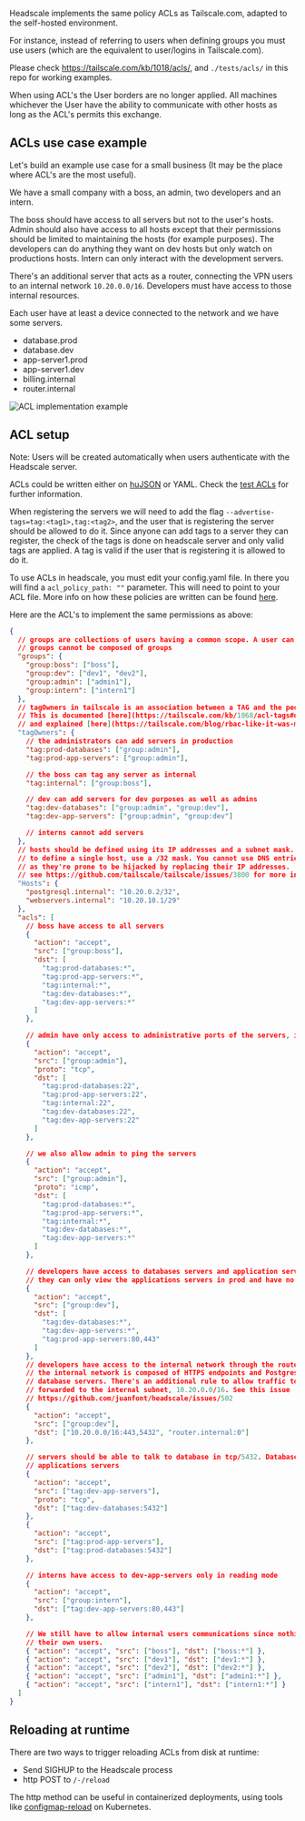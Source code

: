 Headscale implements the same policy ACLs as Tailscale.com, adapted to the self-hosted environment.

For instance, instead of referring to users when defining groups you must
use users (which are the equivalent to user/logins in Tailscale.com).

Please check https://tailscale.com/kb/1018/acls/, and `./tests/acls/` in this repo for working examples.

When using ACL's the User borders are no longer applied. All machines
whichever the User have the ability to communicate with other hosts as
long as the ACL's permits this exchange.

## ACLs use case example

Let's build an example use case for a small business (It may be the place where
ACL's are the most useful).

We have a small company with a boss, an admin, two developers and an intern.

The boss should have access to all servers but not to the user's hosts. Admin
should also have access to all hosts except that their permissions should be
limited to maintaining the hosts (for example purposes). The developers can do
anything they want on dev hosts but only watch on productions hosts. Intern
can only interact with the development servers.

There's an additional server that acts as a router, connecting the VPN users
to an internal network `10.20.0.0/16`. Developers must have access to those
internal resources.

Each user have at least a device connected to the network and we have some
servers.

- database.prod
- database.dev
- app-server1.prod
- app-server1.dev
- billing.internal
- router.internal

![ACL implementation example](images/headscale-acl-network.png)

## ACL setup

Note: Users will be created automatically when users authenticate with the
Headscale server.

ACLs could be written either on [huJSON](https://github.com/tailscale/hujson)
or YAML. Check the [test ACLs](../tests/acls) for further information.

When registering the servers we will need to add the flag
`--advertise-tags=tag:<tag1>,tag:<tag2>`, and the user that is
registering the server should be allowed to do it. Since anyone can add tags to
a server they can register, the check of the tags is done on headscale server
and only valid tags are applied. A tag is valid if the user that is
registering it is allowed to do it.

To use ACLs in headscale, you must edit your config.yaml file. In there you will find a `acl_policy_path: ""` parameter. This will need to point to your ACL file. More info on how these policies are written can be found [here](https://tailscale.com/kb/1018/acls/).

Here are the ACL's to implement the same permissions as above:

```json
{
  // groups are collections of users having a common scope. A user can be in multiple groups
  // groups cannot be composed of groups
  "groups": {
    "group:boss": ["boss"],
    "group:dev": ["dev1", "dev2"],
    "group:admin": ["admin1"],
    "group:intern": ["intern1"]
  },
  // tagOwners in tailscale is an association between a TAG and the people allowed to set this TAG on a server.
  // This is documented [here](https://tailscale.com/kb/1068/acl-tags#defining-a-tag)
  // and explained [here](https://tailscale.com/blog/rbac-like-it-was-meant-to-be/)
  "tagOwners": {
    // the administrators can add servers in production
    "tag:prod-databases": ["group:admin"],
    "tag:prod-app-servers": ["group:admin"],

    // the boss can tag any server as internal
    "tag:internal": ["group:boss"],

    // dev can add servers for dev purposes as well as admins
    "tag:dev-databases": ["group:admin", "group:dev"],
    "tag:dev-app-servers": ["group:admin", "group:dev"]

    // interns cannot add servers
  },
  // hosts should be defined using its IP addresses and a subnet mask.
  // to define a single host, use a /32 mask. You cannot use DNS entries here,
  // as they're prone to be hijacked by replacing their IP addresses.
  // see https://github.com/tailscale/tailscale/issues/3800 for more information.
  "Hosts": {
    "postgresql.internal": "10.20.0.2/32",
    "webservers.internal": "10.20.10.1/29"
  },
  "acls": [
    // boss have access to all servers
    {
      "action": "accept",
      "src": ["group:boss"],
      "dst": [
        "tag:prod-databases:*",
        "tag:prod-app-servers:*",
        "tag:internal:*",
        "tag:dev-databases:*",
        "tag:dev-app-servers:*"
      ]
    },

    // admin have only access to administrative ports of the servers, in tcp/22
    {
      "action": "accept",
      "src": ["group:admin"],
      "proto": "tcp",
      "dst": [
        "tag:prod-databases:22",
        "tag:prod-app-servers:22",
        "tag:internal:22",
        "tag:dev-databases:22",
        "tag:dev-app-servers:22"
      ]
    },

    // we also allow admin to ping the servers
    {
      "action": "accept",
      "src": ["group:admin"],
      "proto": "icmp",
      "dst": [
        "tag:prod-databases:*",
        "tag:prod-app-servers:*",
        "tag:internal:*",
        "tag:dev-databases:*",
        "tag:dev-app-servers:*"
      ]
    },

    // developers have access to databases servers and application servers on all ports
    // they can only view the applications servers in prod and have no access to databases servers in production
    {
      "action": "accept",
      "src": ["group:dev"],
      "dst": [
        "tag:dev-databases:*",
        "tag:dev-app-servers:*",
        "tag:prod-app-servers:80,443"
      ]
    },
    // developers have access to the internal network through the router.
    // the internal network is composed of HTTPS endpoints and Postgresql
    // database servers. There's an additional rule to allow traffic to be
    // forwarded to the internal subnet, 10.20.0.0/16. See this issue
    // https://github.com/juanfont/headscale/issues/502
    {
      "action": "accept",
      "src": ["group:dev"],
      "dst": ["10.20.0.0/16:443,5432", "router.internal:0"]
    },

    // servers should be able to talk to database in tcp/5432. Database should not be able to initiate connections to
    // applications servers
    {
      "action": "accept",
      "src": ["tag:dev-app-servers"],
      "proto": "tcp",
      "dst": ["tag:dev-databases:5432"]
    },
    {
      "action": "accept",
      "src": ["tag:prod-app-servers"],
      "dst": ["tag:prod-databases:5432"]
    },

    // interns have access to dev-app-servers only in reading mode
    {
      "action": "accept",
      "src": ["group:intern"],
      "dst": ["tag:dev-app-servers:80,443"]
    },

    // We still have to allow internal users communications since nothing guarantees that each user have
    // their own users.
    { "action": "accept", "src": ["boss"], "dst": ["boss:*"] },
    { "action": "accept", "src": ["dev1"], "dst": ["dev1:*"] },
    { "action": "accept", "src": ["dev2"], "dst": ["dev2:*"] },
    { "action": "accept", "src": ["admin1"], "dst": ["admin1:*"] },
    { "action": "accept", "src": ["intern1"], "dst": ["intern1:*"] }
  ]
}
```

## Reloading at runtime

There are two ways to trigger reloading ACLs from disk at runtime:

- Send SIGHUP to the Headscale process
- http POST to `/-/reload`

The http method can be useful in containerized deployments, using tools like
[configmap-reload](https://github.com/jimmidyson/configmap-reload) on
Kubernetes.
